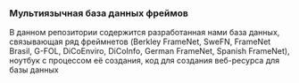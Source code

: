 ### Мультиязычная база данных фреймов

В данном репозитории содержится разработанная нами база данных, связывающая ряд фреймнетов (Berkley FrameNet, SweFN, FrameNet Brasil, G-FOL, DiCoEnviro, DiCoInfo, German FrameNet, Spanish FrameNet), ноутбук с процессом её создания, код для создания веб-ресурса для базы данных
